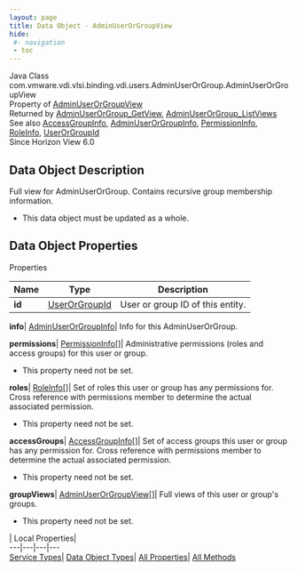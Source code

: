 ```yaml
---
layout: page
title: Data Object - AdminUserOrGroupView
hide:
 #- navigation
 - toc
---
```






Java Class
    com.vmware.vdi.vlsi.binding.vdi.users.AdminUserOrGroup.AdminUserOrGroupView  
Property of
     [AdminUserOrGroupView](vdi.users.AdminUserOrGroup.AdminUserOrGroupView.md#field_detail)  
Returned by
     [AdminUserOrGroup_GetView](vdi.users.AdminUserOrGroup.md#getView), [AdminUserOrGroup_ListViews](vdi.users.AdminUserOrGroup.md#listViews)  
See also
     [AccessGroupInfo](vdi.users.AccessGroup.AccessGroupInfo.md), [AdminUserOrGroupInfo](vdi.users.AdminUserOrGroup.AdminUserOrGroupInfo.md), [PermissionInfo](vdi.users.Permission.PermissionInfo.md), [RoleInfo](vdi.users.Role.RoleInfo.md), [UserOrGroupId](vdi.entity.UserOrGroupId.md)  
Since 
    Horizon View 6.0

## Data Object Description 

Full view for AdminUserOrGroup. Contains recursive group membership information. 

  * This data object must be updated as a whole.



## Data Object Properties

Properties

Name |  Type |  Description   
---|---|---  
**id**| [UserOrGroupId](vdi.entity.UserOrGroupId.md)|  User or group ID of this entity.   
  
**info**| [AdminUserOrGroupInfo](vdi.users.AdminUserOrGroup.AdminUserOrGroupInfo.md)|  Info for this AdminUserOrGroup.   
  
**permissions**| [PermissionInfo[]](vdi.users.Permission.PermissionInfo.md)|  Administrative permissions (roles and access groups) for this user or group.   


 * This property need not be set.

  
**roles**| [RoleInfo[]](vdi.users.Role.RoleInfo.md)|  Set of roles this user or group has any permissions for. Cross reference with permissions member to determine the actual associated permission.   


 * This property need not be set.

  
**accessGroups**| [AccessGroupInfo[]](vdi.users.AccessGroup.AccessGroupInfo.md)|  Set of access groups this user or group has any permission for. Cross reference with permissions member to determine the actual associated permission.   


 * This property need not be set.

  
**groupViews**| [AdminUserOrGroupView[]](vdi.users.AdminUserOrGroup.AdminUserOrGroupView.md)|  Full views of this user or group's groups.   


 * This property need not be set.

  
  
  
 | Local Properties|   
---|---|---|---  
[Service Types](index-mo_types.md)| [Data Object Types](index-do_types.md)| [All Properties](index-properties.md)| [All Methods](index-methods.md)  
  
  

